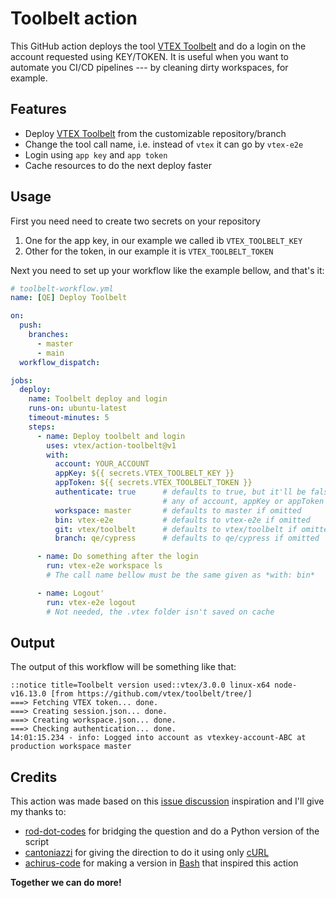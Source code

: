 # Toolbelt action

This GitHub action deploys the tool [VTEX Toolbelt](https://github.com/vtex/toolbelt) and do a login on the account requested using KEY/TOKEN.
It is useful when you want to automate you CI/CD pipelines --- by cleaning dirty workspaces, for example.

## Features

* Deploy [VTEX Toolbelt](https://github.com/vtex/toolbelt) from the customizable repository/branch
* Change the tool call name, i.e. instead of `vtex` it can go by `vtex-e2e`
* Login using `app key` and `app token`
* Cache resources to do the next deploy faster

## Usage

First you need need to create two secrets on your repository

1. One for the app key, in our example we called ib `VTEX_TOOLBELT_KEY`
2. Other for the token, in our example it is `VTEX_TOOLBELT_TOKEN`

Next you need to set up your workflow like the example bellow, and that's it:

```yml
# toolbelt-workflow.yml
name: [QE] Deploy Toolbelt

on:
  push:
    branches:
      - master
      - main
  workflow_dispatch:

jobs:
  deploy:
    name: Toolbelt deploy and login
    runs-on: ubuntu-latest
    timeout-minutes: 5
    steps:
      - name: Deploy toolbelt and login
        uses: vtex/action-toolbelt@v1
        with:
          account: YOUR_ACCOUNT
          appKey: ${{ secrets.VTEX_TOOLBELT_KEY }}
          appToken: ${{ secrets.VTEX_TOOLBELT_TOKEN }}
          authenticate: true      # defaults to true, but it'll be false if
                                  # any of account, appKey or appToken is missing
          workspace: master       # defaults to master if omitted
          bin: vtex-e2e           # defaults to vtex-e2e if omitted 
          git: vtex/toolbelt      # defaults to vtex/toolbelt if omitted
          branch: qe/cypress      # defaults to qe/cypress if omitted

      - name: Do something after the login
        run: vtex-e2e workspace ls
        # The call name bellow must be the same given as *with: bin*

      - name: Logout'
        run: vtex-e2e logout
        # Not needed, the .vtex folder isn't saved on cache
```

## Output

The output of this workflow will be something like that:

```text
::notice title=Toolbelt version used::vtex/3.0.0 linux-x64 node-v16.13.0 [from https://github.com/vtex/toolbelt/tree/]
===> Fetching VTEX token... done.
===> Creating session.json... done.
===> Creating workspace.json... done.
===> Checking authentication... done.
14:01:15.234 - info: Logged into account as vtexkey-account-ABC at production workspace master
```

## Credits
This action was made based on this [issue discussion](https://github.com/vtex/toolbelt/issues/1162) inspiration and I'll give my thanks to:
* [rod-dot-codes](https://github.com/rod-dot-codes) for bridging the question and do a Python version of the script
* [cantoniazzi](https://github.com/cantoniazzi) for giving the direction to do it using only [cURL](https://curl.se/)
* [achirus-code](https://github.com/achirus-code) for making a version in [Bash](https://www.gnu.org/software/bash/) that inspired this action

**Together we can do more!**
